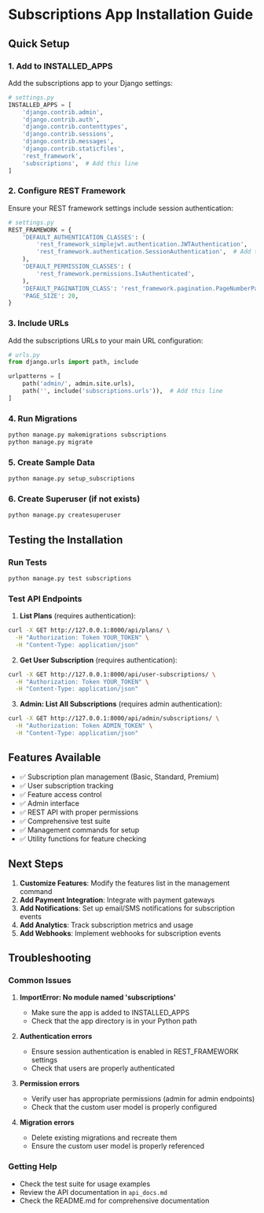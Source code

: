 # Subscriptions App Installation Guide

## Quick Setup

### 1. Add to INSTALLED_APPS

Add the subscriptions app to your Django settings:

```python
# settings.py
INSTALLED_APPS = [
    'django.contrib.admin',
    'django.contrib.auth',
    'django.contrib.contenttypes',
    'django.contrib.sessions',
    'django.contrib.messages',
    'django.contrib.staticfiles',
    'rest_framework',
    'subscriptions',  # Add this line
]
```

### 2. Configure REST Framework

Ensure your REST framework settings include session authentication:

```python
# settings.py
REST_FRAMEWORK = {
    'DEFAULT_AUTHENTICATION_CLASSES': (
        'rest_framework_simplejwt.authentication.JWTAuthentication',
        'rest_framework.authentication.SessionAuthentication',  # Add this
    ),
    'DEFAULT_PERMISSION_CLASSES': (
        'rest_framework.permissions.IsAuthenticated',
    ),
    'DEFAULT_PAGINATION_CLASS': 'rest_framework.pagination.PageNumberPagination',
    'PAGE_SIZE': 20,
}
```

### 3. Include URLs

Add the subscriptions URLs to your main URL configuration:

```python
# urls.py
from django.urls import path, include

urlpatterns = [
    path('admin/', admin.site.urls),
    path('', include('subscriptions.urls')),  # Add this line
]
```

### 4. Run Migrations

```bash
python manage.py makemigrations subscriptions
python manage.py migrate
```

### 5. Create Sample Data

```bash
python manage.py setup_subscriptions
```

### 6. Create Superuser (if not exists)

```bash
python manage.py createsuperuser
```

## Testing the Installation

### Run Tests

```bash
python manage.py test subscriptions
```

### Test API Endpoints

1. **List Plans** (requires authentication):
```bash
curl -X GET http://127.0.0.1:8000/api/plans/ \
  -H "Authorization: Token YOUR_TOKEN" \
  -H "Content-Type: application/json"
```

2. **Get User Subscription** (requires authentication):
```bash
curl -X GET http://127.0.0.1:8000/api/user-subscriptions/ \
  -H "Authorization: Token YOUR_TOKEN" \
  -H "Content-Type: application/json"
```

3. **Admin: List All Subscriptions** (requires admin authentication):
```bash
curl -X GET http://127.0.0.1:8000/api/admin/subscriptions/ \
  -H "Authorization: Token ADMIN_TOKEN" \
  -H "Content-Type: application/json"
```

## Features Available

- ✅ Subscription plan management (Basic, Standard, Premium)
- ✅ User subscription tracking
- ✅ Feature access control
- ✅ Admin interface
- ✅ REST API with proper permissions
- ✅ Comprehensive test suite
- ✅ Management commands for setup
- ✅ Utility functions for feature checking

## Next Steps

1. **Customize Features**: Modify the features list in the management command
2. **Add Payment Integration**: Integrate with payment gateways
3. **Add Notifications**: Set up email/SMS notifications for subscription events
4. **Add Analytics**: Track subscription metrics and usage
5. **Add Webhooks**: Implement webhooks for subscription events

## Troubleshooting

### Common Issues

1. **ImportError: No module named 'subscriptions'**
   - Make sure the app is added to INSTALLED_APPS
   - Check that the app directory is in your Python path

2. **Authentication errors**
   - Ensure session authentication is enabled in REST_FRAMEWORK settings
   - Check that users are properly authenticated

3. **Permission errors**
   - Verify user has appropriate permissions (admin for admin endpoints)
   - Check that the custom user model is properly configured

4. **Migration errors**
   - Delete existing migrations and recreate them
   - Ensure the custom user model is properly referenced

### Getting Help

- Check the test suite for usage examples
- Review the API documentation in `api_docs.md`
- Check the README.md for comprehensive documentation
